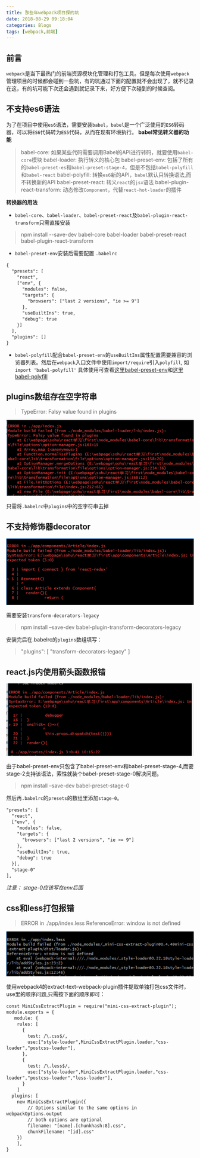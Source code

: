 ```yaml
---
title: 那些年webpack项目探的坑
date: 2018-08-29 09:18:04
categories: Blogs
tags: [webpack,前端]
---
```

## 前言
`webpack`是当下最热门的前端资源模块化管理和打包工具。但是每次使用`webpack`管理项目的时候都会碰到一些坑，有的坑通过下面的配置就不会出现了，就不记录在这，有的坑可能下次还会遇到就记录下来，好方便下次碰到的时候查阅。<!--more-->

## 不支持es6语法
为了在项目中使用`es6`语法，需要安装`babel`，`babel`是一个广泛使用的`ES6`转码器，可以将`ES6`代码转为`ES5`代码，从而在现有环境执行。
**babel常见转义器的功能**
> babel-core: 如果某些代码需要调用Babel的API进行转码，就要使用`babel-core`模块
> babel-loader: 执行转义的核心包
> babel-preset-env: 包括了所有的`babel-preset-es`和`babel-preset-stage-4`，但是不包括`babel-polyfill`和`babel-react` 
> babel-polyfill: 转换`es6`新的API，`babel`默认只转换语法,而不转换新的API
> babel-preset-react: 转义`react`的`jsx`语法
> babel-plugin-react-transform: 动态修改`Component`，代替`react-hot-loader`的插件

**转换器的用法**
* `babel-core`、`babel-loader`、`babel-preset-react`及`babel-plugin-react-transform`只需直接安装
> npm install --save-dev babel-core babel-loader babel-preset-react babel-plugin-react-transform


* `babel-preset-env`安装后需要配置 `.babelrc`
```
{
  "presets": [
    "react",
    ["env", {
      "modules": false,
      "targets": {
        "browsers": ["last 2 versions", "ie >= 9"]
      },
      "useBuiltIns": true,
      "debug": true
    }]
  ],
  "plugins": []
}
```
* `babel-polyfill`配合`babel-preset-env`的`useBuiltIns`属性配置需要兼容的浏览器列表。然后在`webpack`入口文件中使用`import/require`引入`polyfill`, 如`import 'babel-polyfill'`
具体使用可查看[这里babel-preset-env](https://zhuanlan.zhihu.com/p/29506685)和[这里babel-polyfill](https://www.jianshu.com/p/3b27dfc6785c)

## plugins数组存在空字符串
> TypeError: Falsy value found in plugins

![plugins数组存在空字符串](/img/那些年webpack项目探的坑/1.png)

只需将`.babelrc`中`plugins`中的空字符串去掉

## 不支持修饰器decorator
![plugins数组存在空字符串](/img/那些年webpack项目探的坑/2.png)

需要安装`transform-decorators-legacy`
> npm install –save-dev babel-plugin-transform-decorators-legacy

安装完后在.babelrc的`plugins`数组填写：
> "plugins": [ "transform-decorators-legacy" ]

## react.js内使用箭头函数报错
![plugins数组存在空字符串](/img/那些年webpack项目探的坑/3.png)

由于babel-preset-env只包含了babel-preset-env和babel-preset-stage-4,而要stage-2支持该语法，索性就装个babel-preset-stage-0解决问题。
> npm install –save-dev babel-preset-stage-0

然后再`.babelrc`的`presets`的数组里添加`stage-0`。
```
"presets": [
  "react",
  ["env", {
    "modules": false,
    "targets": {
      "browsers": ["last 2 versions", "ie >= 9"]
    },
    "useBuiltIns": true,
    "debug": true
  }],
  "stage-0"
],
```
*注意： stage-0应该写在env后面*

## css和less打包报错
> ERROR in ./app/index.less ReferenceError: window is not defined

![plugins数组存在空字符串](/img/那些年webpack项目探的坑/4.png)

使用webpack4的extract-text-webpack-plugin插件提取单独打包css文件时，use里的顺序问题,只需按下面的顺序即可：
```
const MiniCssExtractPlugin = require("mini-css-extract-plugin");
module.exports = {
   module: {
    rules: [
      {
        test: /\.css$/,
        use:["style-loader",MiniCssExtractPlugin.loader,"css-loader","postcss-loader"],
      },
      {
        test: /\.less$/,
        use:["style-loader",MiniCssExtractPlugin.loader,"css-loader","postcss-loader","less-loader"],
      }
    ]
  plugins: [
    new MiniCssExtractPlugin({
        // Options similar to the same options in webpackOptions.output
        // both options are optional
        filename: "[name].[chunkhash:8].css",
        chunkFilename: "[id].css"
    })
    ],
}
```